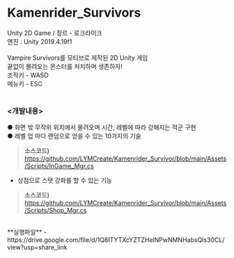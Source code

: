 # Kamenrider_Survivors
Unity 2D Game / 장르 - 로크라이크<br>
엔진 : Unity 2019.4.19f1<br>
<br> 
Vampire Survivors를 모티브로 제작된 2D Unity 게임<br>
끝없이 몰려오는 몬스터를 처치하며 생존하자!<br>
조작키 - WASD<br>
메뉴키 - ESC<br>
<br>
### **<개발내용>**<br>
● 화면 밖 무작위 위치에서 몰려오며 시간, 레벨에 따라 강해지는 적군 구현<br>
● 레벨 업 마다 랜덤으로 얻을 수 있는 10가지의 기술<br>
> **소스코드)** https://github.com/LYMCreate/Kamenrider_Survivor/blob/main/Assets/Scripts/InGame_Mgr.cs <br>
* 상점으로 스탯 강화를 할 수 있는 기능<br>
> **소스코드)** https://github.com/LYMCreate/Kamenrider_Survivor/blob/main/Assets/Scripts/Shop_Mgr.cs <br>
<br>
**실행파일** - https://drive.google.com/file/d/1Q8ITYTXcYZTZHelNPwNMNHabsQIs30CL/view?usp=share_link
